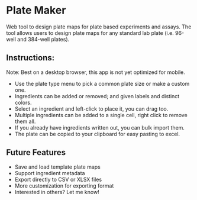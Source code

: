 # Plate Maker

Web tool to design plate maps for plate based experiments and assays. The tool allows users to design plate maps for any standard lab plate (i.e. 96-well and 384-well plates). 

## Instructions:
Note: Best on a desktop browser, this app is not yet optimized for mobile.
- Use the plate type menu to pick a common plate size or make a custom one.
- Ingredients can be added or removed; and given labels and distinct colors.
- Select an ingredient and left-click to place it, you can drag too.
- Multiple ingredients can be added to a single cell, right click to remove them all.
- If you already have ingredients written out, you can bulk import them.
- The plate can be copied to your clipboard for easy pasting to excel.


## Future Features
- Save and load template plate maps
- Support ingredient metadata
- Export directly to CSV or XLSX files
- More customization for exporting format
- Interested in others? Let me know!